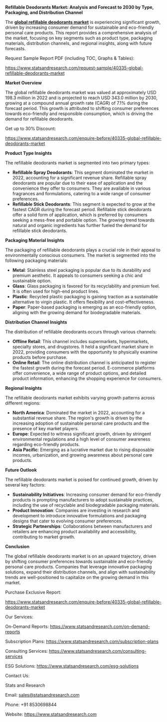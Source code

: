 ﻿**Refillable Deodorants Market: Analysis and Forecast to 2030 by Type, Packaging, and Distribution Channel**

The [**global refillable deodorants market**](https://www.statsandresearch.com/report/40335-global-refillable-deodorants-market) is experiencing significant growth, driven by increasing consumer demand for sustainable and eco-friendly personal care products. This report provides a comprehensive analysis of the market, focusing on key segments such as product type, packaging materials, distribution channels, and regional insights, along with future forecasts.

Request Sample Report PDF (including TOC, Graphs & Tables):

<https://www.statsandresearch.com/request-sample/40335-global-refillable-deodorants-market>

**Market Overview**

The global refillable deodorants market was valued at approximately USD 198.3 million in 2022 and is projected to reach USD 343.0 million by 2030, growing at a compound annual growth rate (CAGR) of 7.1% during the forecast period. This growth is attributed to shifting consumer preferences towards eco-friendly and responsible consumption, which is driving the demand for refillable deodorants.

Get up to 30% Discount:

<https://www.statsandresearch.com/enquire-before/40335-global-refillable-deodorants-market>

**Product Type Insights**

The refillable deodorants market is segmented into two primary types:

- **Refillable Spray Deodorants**: This segment dominated the market in 2022, accounting for a significant revenue share. Refillable spray deodorants are popular due to their ease of application and the convenience they offer to consumers. They are available in various fragrances and formulations, catering to a wide range of consumer preferences.
- **Refillable Stick Deodorants**: This segment is expected to grow at the fastest CAGR during the forecast period. Refillable stick deodorants offer a solid form of application, which is preferred by consumers seeking a mess-free and portable option. The growing trend towards natural and organic ingredients has further fueled the demand for refillable stick deodorants.

**Packaging Material Insights**

The packaging of refillable deodorants plays a crucial role in their appeal to environmentally conscious consumers. The market is segmented into the following packaging materials:

- **Metal**: Stainless steel packaging is popular due to its durability and premium aesthetic. It appeals to consumers seeking a chic and sustainable option.
- **Glass**: Glass packaging is favored for its recyclability and premium feel. It is often used for high-end product lines.
- **Plastic**: Recycled plastic packaging is gaining traction as a sustainable alternative to virgin plastic. It offers flexibility and cost-effectiveness.
- **Paper**: Paper-based packaging is emerging as an eco-friendly option, aligning with the growing demand for biodegradable materials.

**Distribution Channel Insights**

The distribution of refillable deodorants occurs through various channels:

- **Offline Retail**: This channel includes supermarkets, hypermarkets, specialty stores, and drugstores. It held a significant market share in 2022, providing consumers with the opportunity to physically examine products before purchase.
- **Online Retail**: The online distribution channel is anticipated to register the fastest growth during the forecast period. E-commerce platforms offer convenience, a wide range of product options, and detailed product information, enhancing the shopping experience for consumers.

**Regional Insights**

The refillable deodorants market exhibits varying growth patterns across different regions:

- **North America**: Dominated the market in 2022, accounting for a substantial revenue share. The region's growth is driven by the increasing adoption of sustainable personal care products and the presence of key market players.
- **Europe**: Expected to witness significant growth, driven by stringent environmental regulations and a high level of consumer awareness regarding eco-friendly products.
- **Asia Pacific**: Emerging as a lucrative market due to rising disposable incomes, urbanization, and growing awareness about personal care products.

**Future Outlook**

The refillable deodorants market is poised for continued growth, driven by several key factors:

- **Sustainability Initiatives**: Increasing consumer demand for eco-friendly products is prompting manufacturers to adopt sustainable practices, including the use of recyclable and biodegradable packaging materials.
- **Product Innovation**: Companies are investing in research and development to introduce innovative formulations and packaging designs that cater to evolving consumer preferences.
- **Strategic Partnerships**: Collaborations between manufacturers and retailers are enhancing product availability and accessibility, contributing to market growth.

**Conclusion**

The global refillable deodorants market is on an upward trajectory, driven by shifting consumer preferences towards sustainable and eco-friendly personal care products. Companies that leverage innovative packaging solutions, expand their distribution channels, and align with sustainability trends are well-positioned to capitalize on the growing demand in this market.

Purchase Exclusive Report:

<https://www.statsandresearch.com/enquire-before/40335-global-refillable-deodorants-market>


Our Services:

On-Demand Reports: <https://www.statsandresearch.com/on-demand-reports>

Subscription Plans: <https://www.statsandresearch.com/subscription-plans>

Consulting Services: <https://www.statsandresearch.com/consulting-services>

ESG Solutions: <https://www.statsandresearch.com/esg-solutions>

Contact Us:

Stats and Research

Email: <sales@statsandresearch.com>

Phone: +91 8530698844

Website: <https://www.statsandresearch.com>


